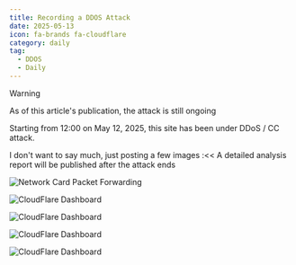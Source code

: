 ```yaml
---
title: Recording a DDOS Attack
date: 2025-05-13
icon: fa-brands fa-cloudflare
category: daily
tag:
  - DDOS
  - Daily
---
```


> [!warning]
>  As of this article's publication, the attack is still ongoing

Starting from 12:00 on May 12, 2025, this site has been under DDoS / CC attack.

I don't want to say much, just posting a few images :<<  A detailed analysis report will be published after the attack ends

<!-- more -->

![Network Card Packet Forwarding](https://s3.pysio.online/cdn-cgi/image/f=avif,onerror=redirect,slow-connection-quality=50/https://s3.pysio.online/pysioimages/DDOS/VPS%20MPPS.png)

![CloudFlare Dashboard](https://s3.pysio.online/cdn-cgi/image/f=avif,onerror=redirect,slow-connection-quality=50/https://s3.pysio.online/pysioimages/DDOS/TY%20CLOUD%20FLARE%20CACHE.png)

![CloudFlare Dashboard](https://s3.pysio.online/cdn-cgi/image/f=avif,onerror=redirect,slow-connection-quality=50/https://s3.pysio.online/pysioimages/DDOS/Paths.png)

![CloudFlare Dashboard](https://s3.pysio.online/cdn-cgi/image/f=avif,onerror=redirect,slow-connection-quality=50/https://s3.pysio.online/pysioimages/DDOS/ClouFlare%20WAF.png)

![CloudFlare Dashboard](https://s3.pysio.online/cdn-cgi/image/f=avif,onerror=redirect,slow-connection-quality=50/https://s3.pysio.online/pysioimages/DDOS/30M.png) 
